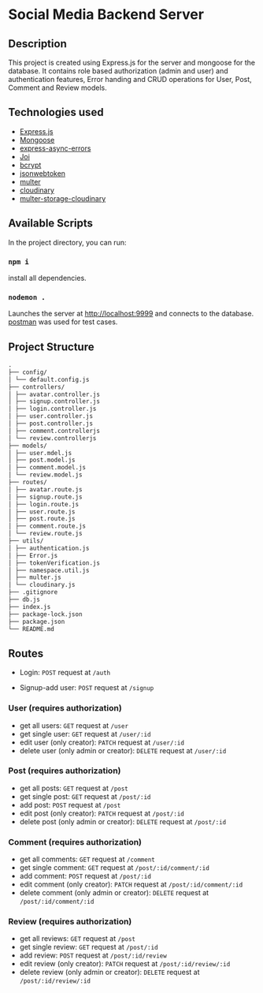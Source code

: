 # Social Media Backend Server

## Description

This project is created using Express.js for the server and mongoose for the database. It contains role based authorization (admin and user) and authentication features, Error handing and CRUD operations for User, Post, Comment and Review models.

## Technologies used

- [Express.js](https://expressjs.com/)
- [Mongoose](https://mongoosejs.com/)
- [express-async-errors](https://www.npmjs.com/package/express-async-errors)
- [Joi](https://www.npmjs.com/package/joi)
- [bcrypt](https://www.npmjs.com/package/bcrypt)
- [jsonwebtoken](https://www.npmjs.com/package/jsonwebtoken)
- [multer](https://www.npmjs.com/package/multer)
- [cloudinary](https://www.npmjs.com/package/cloudinary)
- [multer-storage-cloudinary](https://www.npmjs.com/package/multer-storage-cloudinary)

## Available Scripts

In the project directory, you can run:

### `npm i`

install all dependencies.

### `nodemon .`

Launches the server at [http://localhost:9999](http://localhost:9999) and connects to the database.
[postman](https://www.postman.com/) was used for test cases.

## Project Structure

```md
.
├── config/
│ └── default.config.js
├── controllers/
│ ├── avatar.controller.js
│ ├── signup.controller.js
│ ├── login.controller.js
│ ├── user.controller.js
│ ├── post.controller.js
│ ├── comment.controllerjs
│ └── review.controllerjs
├── models/
│ ├── user.mdel.js
│ ├── post.model.js
│ ├── comment.model.js
│ └── review.model.js
├── routes/
│ ├── avatar.route.js
│ ├── signup.route.js
│ ├── login.route.js
│ ├── user.route.js
│ ├── post.route.js
│ ├── comment.route.js
│ └── review.route.js
├── utils/
│ ├── authentication.js
│ ├── Error.js
│ ├── tokenVerification.js
│ ├── namespace.util.js
│ ├── multer.js
│ └── cloudinary.js
├── .gitignore
├── db.js
├── index.js
├── package-lock.json
├── package.json
└── README.md
```

## Routes

- Login: `POST` request at `/auth`

- Signup-add user: `POST` request at `/signup`

### User **(requires authorization)**

- get all users: `GET` request at `/user`
- get single user: `GET` request at `/user/:id`
- edit user (only creator): `PATCH` request at `/user/:id`
- delete user (only admin or creator): `DELETE` request at `/user/:id`

### Post **(requires authorization)**

- get all posts: `GET` request at `/post`
- get single post: `GET` request at `/post/:id`
- add post: `POST` request at `/post`
- edit post (only creator): `PATCH` request at `/post/:id`
- delete post (only admin or creator): `DELETE` request at `/post/:id`

### Comment **(requires authorization)**

- get all comments: `GET` request at `/comment`
- get single comment: `GET` request at `/post/:id/comment/:id`
- add comment: `POST` request at `/post/:id`
- edit comment (only creator): `PATCH` request at `/post/:id/comment/:id`
- delete comment (only admin or creator): `DELETE` request at `/post/:id/comment/:id`

### Review **(requires authorization)**

- get all reviews: `GET` request at `/post`
- get single review: `GET` request at `/post/:id`
- add review: `POST` request at `/post/:id/review`
- edit review (only creator): `PATCH` request at `/post/:id/review/:id`
- delete review (only admin or creator): `DELETE` request at `/post/:id/review/:id`
